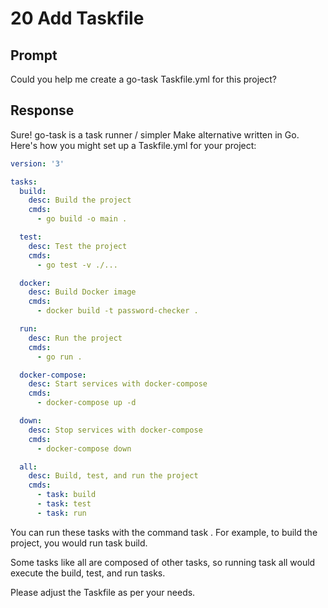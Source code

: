 # 20 Add Taskfile

## Prompt

Could you help me create a go-task Taskfile.yml for this project?

## Response

Sure! go-task is a task runner / simpler Make alternative written in Go. Here's how you might set up a Taskfile.yml for your project:

```yaml
version: '3'

tasks:
  build:
    desc: Build the project
    cmds:
      - go build -o main .

  test:
    desc: Test the project
    cmds:
      - go test -v ./...

  docker:
    desc: Build Docker image
    cmds:
      - docker build -t password-checker .

  run:
    desc: Run the project
    cmds:
      - go run .

  docker-compose:
    desc: Start services with docker-compose
    cmds:
      - docker-compose up -d

  down:
    desc: Stop services with docker-compose
    cmds:
      - docker-compose down

  all:
    desc: Build, test, and run the project
    cmds:
      - task: build
      - task: test
      - task: run
```

You can run these tasks with the command task <task-name>. For example, to build the project, you would run task build.

Some tasks like all are composed of other tasks, so running task all would execute the build, test, and run tasks.

Please adjust the Taskfile as per your needs.
